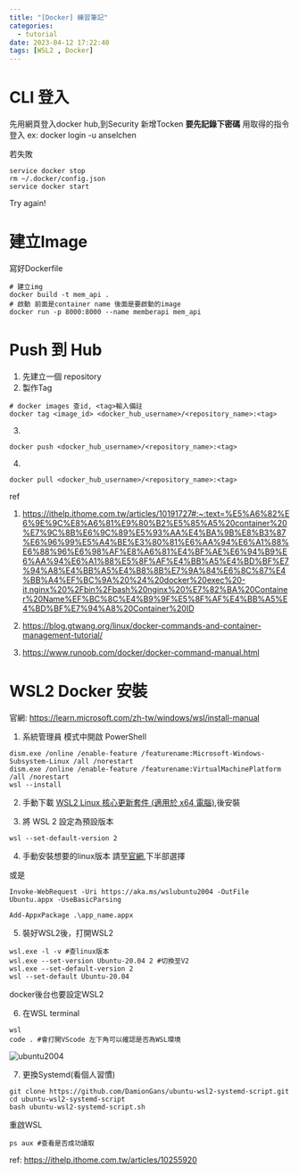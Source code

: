 ```yaml
---
title: "[Docker] 練習筆記"
categories:
  - tutorial
date: 2023-04-12 17:22:40
tags: [WSL2 , Docker]
---
```




# CLI 登入

先用網頁登入docker hub,到Security 新增Tocken
__要先記錄下密碼__
用取得的指令登入 ex: docker login -u anselchen

若失敗

```
service docker stop
rm ~/.docker/config.json
service docker start
```
Try again!

<!--more-->

# 建立Image

寫好Dockerfile

```
# 建立img
docker build -t mem_api .
# 啟動 前面是container name 後面是要啟動的image
docker run -p 8000:8000 --name memberapi mem_api
```

# Push 到 Hub

1. 先建立一個 repository
2. 製作Tag
```
# docker images 查id, <tag>輸入備註
docker tag <image_id> <docker_hub_username>/<repository_name>:<tag>
```
3.
```
docker push <docker_hub_username>/<repository_name>:<tag>
```

4.
```
docker pull <docker_hub_username>/<repository_name>:<tag>

```

ref
1. https://ithelp.ithome.com.tw/articles/10191727#:~:text=%E5%A6%82%E6%9E%9C%E8%A6%81%E9%80%B2%E5%85%A5%20container%20%E7%9C%8B%E6%9C%89%E5%93%AA%E4%BA%9B%E8%B3%87%E6%96%99%E5%A4%BE%E3%80%81%E6%AA%94%E6%A1%88%E6%88%96%E6%98%AF%E8%A6%81%E4%BF%AE%E6%94%B9%E6%AA%94%E6%A1%88%E5%8F%AF%E4%BB%A5%E4%BD%BF%E7%94%A8%E4%BB%A5%E4%B8%8B%E7%9A%84%E6%8C%87%E4%BB%A4%EF%BC%9A%20%24%20docker%20exec%20-it,nginx%20%2Fbin%2Fbash%20nginx%20%E7%82%BA%20Container%20Name%EF%BC%8C%E4%B9%9F%E5%8F%AF%E4%BB%A5%E4%BD%BF%E7%94%A8%20Container%20ID

2. https://blog.gtwang.org/linux/docker-commands-and-container-management-tutorial/

3. https://www.runoob.com/docker/docker-command-manual.html

# WSL2 Docker 安裝

官網: https://learn.microsoft.com/zh-tw/windows/wsl/install-manual
1. 系統管理員 模式中開啟 PowerShell
```
dism.exe /online /enable-feature /featurename:Microsoft-Windows-Subsystem-Linux /all /norestart
dism.exe /online /enable-feature /featurename:VirtualMachinePlatform /all /norestart
wsl --install
```

2. 手動下載 [WSL2 Linux 核心更新套件 (適用於 x64 電腦)](https://wslstorestorage.blob.core.windows.net/wslblob/wsl_update_x64.msi),後安裝

3. 將 WSL 2 設定為預設版本

```
wsl --set-default-version 2
```

4. 手動安裝想要的linux版本 請至[官網](https://learn.microsoft.com/zh-tw/windows/wsl/install-manual),下半部選擇

或是

```
Invoke-WebRequest -Uri https://aka.ms/wslubuntu2004 -OutFile Ubuntu.appx -UseBasicParsing

Add-AppxPackage .\app_name.appx
```

5. 裝好WSL2後，打開WSL2
```
wsl.exe -l -v #查linux版本
wsl.exe --set-version Ubuntu-20.04 2 #切換至V2
wsl.exe --set-default-version 2
wsl --set-default Ubuntu-20.04
```
docker後台也要設定WSL2

6. 在WSL terminal
```
wsl
code . #會打開VScode 左下角可以確認是否為WSL環境
```
<img src="./vscode_wsl2.jpg" alt="ubuntu2004" style="display:block; margin:auto;"/>

7. 更換Systemd(看個人習慣)
```
git clone https://github.com/DamionGans/ubuntu-wsl2-systemd-script.git
cd ubuntu-wsl2-systemd-script
bash ubuntu-wsl2-systemd-script.sh
```
重啟WSL

```
ps aux #查看是否成功讀取
```

ref: https://ithelp.ithome.com.tw/articles/10255920
